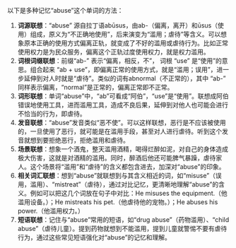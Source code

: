 以下是多种记忆“abuse”这个单词的方法：
1. **词源联想**：“abuse” 源自拉丁语abūsus，由ab-（偏离，离开）和ūsus（使用）组成，原义为“不正确地使用”，后来演变为“滥用；虐待”等含义。可以想象原本正确的使用方式偏离正轨，就变成了不好的滥用或虐待行为。比如正常使用权力是为民众服务，偏离这个正轨过度使用权力，就是权力滥用。
2. **词根词缀联想**：前缀“ab-” 表示“偏离，相反，不”， 词根 “use” 是“使用”的意思。组合起来 “ab + use”，即偏离正常的使用方式，就是“滥用；误用”，进一步延伸到对人时就是“虐待”。类似的词有abnormal（不正常的），其中 “ab-” 同样表示偏离，“normal”是正常的，偏离正常即不正常。
3. **词形联想**：单词“abuse”中，“ab”可看成“阿伯”，“use”是“使用”。联想成阿伯错误地使用工具，进而滥用工具，造成不良后果，延伸到对他人也可能会进行不恰当的行为，即虐待。
4. **发音联想**：“abuse”发音类似“恶不使”。可以这样联想，恶行是不应该被使用的，一旦使用了恶行，就可能是在滥用手段，甚至对人进行虐待。听到这个发音就想到要拒绝恶行，拒绝滥用和虐待。
5. **场景联想**：想象一个酒鬼，整天滥用酒精，喝得烂醉如泥，对自己的身体造成极大伤害，这就是对酒精的滥用。同时，醉酒后他还可能脾气暴躁，虐待家人。这个场景将“滥用”和“虐待”的含义都包含进去，加深对“abuse”的印象。
6. **相关词汇联想**：想到“abuse”就联想到与其含义相近的词，如“misuse”（误用，滥用）、“mistreat”（虐待），通过对比记忆，更清晰地理解“abuse”的含义。例如可以把这几个词放在句子中对比：He misuses the equipment.（他滥用设备。）；He mistreats his pet.（他虐待他的宠物。）；He abuses his power.（他滥用权力。）
7. **短语联想**：记住与“abuse”常用的短语，如“drug abuse”（药物滥用）、“child abuse”（虐待儿童）。提到药物就想到不能滥用，提到儿童就警惕不要有虐待行为，通过这些常见短语强化对“abuse”的记忆和理解。 